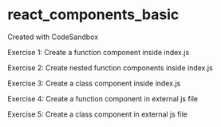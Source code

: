 # react_components_basic
Created with CodeSandbox

Exercise 1: Create a function component inside index.js

Exercise 2: Create nested function components inside index.js

Exercise 3: Create a class component inside index.js

Exercise 4: Create a function component in external js file

Exercise 5: Create a class component in external js file
